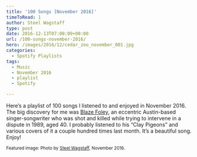 ```yaml
---
title: '100 Songs [November 2016]'
timeToRead: 1 
author: Steel Wagstaff
type: post
date: 2016-12-13T07:00:09+00:00
url: /100-songs-november-2016/
hero: /images/2016/12/cedar_zoo_november_001.jpg
categories:
  - Spotify Playlists
tags:
  - Music
  - November 2016
  - playlist
  - Spotify

---
```

Here&#8217;s a playlist of 100 songs I listened to and enjoyed in November 2016. The big discovery for me was <a href="http://www.blazefoley.com/" target="_blank">Blaze Foley</a>, an eccentric Austin-based singer-songwriter who was shot and killed while trying to intervene in a dispute in 1989, aged 40. I probably listened to his &#8220;Clay Pigeons&#8221; and various covers of it a couple hundred times last month. It&#8217;s a beautiful song. Enjoy!



<small>Featured image: Photo by <a href="http://steelwagstaff.info" target="_blank">Steel Wagstaff</a>, November 2016.</small>